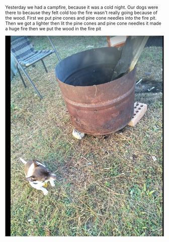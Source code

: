 Yesterday we had a campfire, because it was a cold night. Our dogs were there to because they felt cold too the fire wasn't really going because of the wood. First we put pine cones and pine cone needles into the fire pit. Then we got a lighter then lit the pine cones and pine cone needles it made a huge fire then we put the wood in the fire pit

![image-20200503082133446](/images/image-20200503082133446.png)
